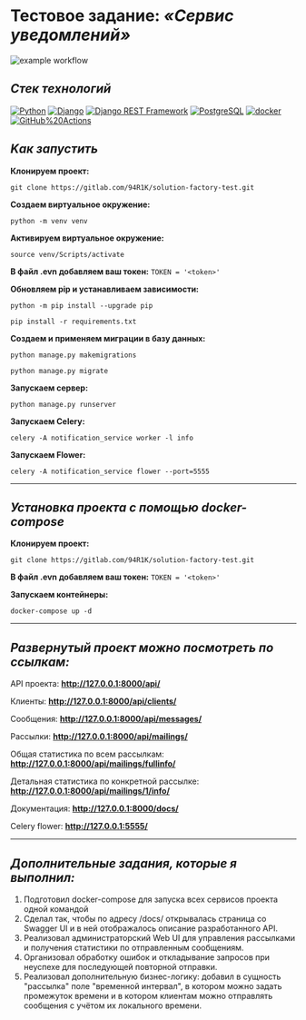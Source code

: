 # Тестовое задание: *«Сервис уведомлений»*

![example workflow](https://github.com/94R1K/solution-factory-test/actions/workflows/notification_workflow.yml/badge.svg)

## *Стек технологий*
[![Python](https://img.shields.io/badge/-Python-464646?style=flat-square&logo=Python)](https://www.python.org/)
[![Django](https://img.shields.io/badge/-Django-464646?style=flat-square&logo=Django)](https://www.djangoproject.com/)
[![Django REST Framework](https://img.shields.io/badge/-Django%20REST%20Framework-464646?style=flat-square&logo=Django%20REST%20Framework)](https://www.django-rest-framework.org/)
[![PostgreSQL](https://img.shields.io/badge/-PostgreSQL-464646?style=flat-square&logo=PostgreSQL)](https://www.postgresql.org/)
[![docker](https://img.shields.io/badge/-Docker-464646?style=flat-square&logo=docker)](https://www.docker.com/)
[![GitHub%20Actions](https://img.shields.io/badge/-GitHub%20Actions-464646?style=flat-square&logo=GitHub%20actions)](https://github.com/features/actions)

## *Kак запустить*

**Клонируем проект:**
```shell
git clone https://gitlab.com/94R1K/solution-factory-test.git
```

**Создаем виртуальное окружение:**
```shell
python -m venv venv
```

**Активируем виртуальное окружение:**
```shell
source venv/Scripts/activate
```

**В файл .evn добавляем ваш токен:**
```TOKEN = '<token>'```

**Обновляем pip и устанавливаем зависимости:**
```shell
python -m pip install --upgrade pip
```

```shell
pip install -r requirements.txt
```

**Создаем и применяем миграции в базу данных:**
```shell
python manage.py makemigrations
```

```shell
python manage.py migrate
```

**Запускаем сервер:**
```shell
python manage.py runserver
```

**Запускаем Celery:**
```shell
celery -A notification_service worker -l info
```

**Запускаем Flower:**
```shell
celery -A notification_service flower --port=5555
```

***

## *Установка проекта с помощью docker-compose*

**Клонируем проект:**
```shell
git clone https://gitlab.com/94R1K/solution-factory-test.git
```

**В файл .evn добавляем ваш токен:**
```TOKEN = '<token>'```

**Запускаем контейнеры:**
```shell
docker-compose up -d
 ```

***

## *Развернутый проект можно посмотреть по ссылкам:*

API проекта: **http://127.0.0.1:8000/api/** 

Клиенты: **http://127.0.0.1:8000/api/clients/** 

Сообщения: **http://127.0.0.1:8000/api/messages/** 

Рассылки: **http://127.0.0.1:8000/api/mailings/** 

Общая статистика по всем рассылкам: **http://127.0.0.1:8000/api/mailings/fullinfo/** 

Детальная статистика по конкретной рассылке: **http://127.0.0.1:8000/api/mailings/1/info/** 

Документация: **http://127.0.0.1:8000/docs/**

Celery flower: **http://127.0.0.1:5555/**

***

## *Дополнительные задания, которые я выполнил:*

<ol>
<li>Подготовил docker-compose для запуска всех сервисов проекта одной командой</li>
<li>Сделал так, чтобы по адресу /docs/ открывалась страница со Swagger UI и в ней отображалось описание разработанного API.</li>
<li>Реализовал администраторский Web UI для управления рассылками и получения статистики по отправленным сообщениям.</li>
<li>Организовал обработку ошибок и откладывание запросов при неуспехе для последующей повторной отправки.</li>
<li>Реализовал дополнительную бизнес-логику: добавил в сущность "рассылка" поле "временной интервал", в котором можно задать промежуток времени и в котором клиентам можно отправлять сообщения с учётом их локального времени.</li>
</ol>
